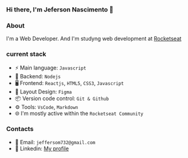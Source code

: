 ### Hi there, I'm Jeferson Nascimento 👋

### About
I'm a Web Developer. And I'm studyng web development at [Rocketseat](https://rocketseat.com.br)

### current stack
- ⚡️ Main language: `Javascript`
- 📡 Backend: `Nodejs`
- 🖥  Frontend: `Reactjs`, `HTML5`, `CSS3`, `Javascript`
- 🎨 Layout Design: `Figma`
- 📦 Version code control: `Git & Github`
- ⚙️ Tools: `VsCode`, `Markdown`
- 🌐 I'm mostly active within the `Rocketseat Community`

### Contacts

- 📧 Email: `jeffersom732@gmail.com`
- 🪪 Linkedin: [My profile](https://www.linkedin.com/in/jeferson-do-nascimento-gon%C3%A7alves-276a6422b/)

<!--
**JefersonNG/JefersonNG** is a ✨ _special_ ✨ repository because its `README.md` (this file) appears on your GitHub profile.

Here are some ideas to get you started:

- 🔭 I’m currently working on ...
- 🌱 I’m currently learning ...
- 👯 I’m looking to collaborate on ...
- 🤔 I’m looking for help with ...
- 💬 Ask me about ...
- 📫 How to reach me: ...
- 😄 Pronouns: ...
- ⚡ Fun fact: ...
-->
